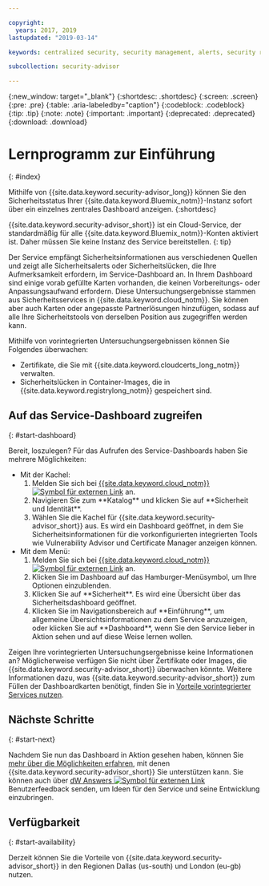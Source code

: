 ```yaml
---

copyright:
  years: 2017, 2019
lastupdated: "2019-03-14"

keywords: centralized security, security management, alerts, security risk, insights, threat detection

subcollection: security-advisor

---
```


{:new_window: target="_blank"}
{:shortdesc: .shortdesc}
{:screen: .screen}
{:pre: .pre}
{:table: .aria-labeledby="caption"}
{:codeblock: .codeblock}
{:tip: .tip}
{:note: .note}
{:important: .important}
{:deprecated: .deprecated}
{:download: .download}


# Lernprogramm zur Einführung
{: #index}

Mithilfe von {{site.data.keyword.security-advisor_long}} können Sie den Sicherheitsstatus Ihrer {{site.data.keyword.Bluemix_notm}}-Instanz sofort über ein einzelnes zentrales Dashboard anzeigen.
{:shortdesc}

{{site.data.keyword.security-advisor_short}} ist ein Cloud-Service, der standardmäßig für alle {{site.data.keyword.Bluemix_notm}}-Konten aktiviert ist. Daher müssen Sie keine Instanz des Service bereitstellen.
{: tip}

Der Service empfängt Sicherheitsinformationen aus verschiedenen Quellen und zeigt alle Sicherheitsalerts oder Sicherheitslücken, die Ihre Aufmerksamkeit erfordern, im Service-Dashboard an. In Ihrem Dashboard sind einige vorab gefüllte Karten vorhanden, die keinen Vorbereitungs- oder Anpassungsaufwand erfordern. Diese Untersuchungsergebnisse stammen aus Sicherheitsservices in {{site.data.keyword.cloud_notm}}. Sie können aber auch Karten oder angepasste Partnerlösungen hinzufügen, sodass auf alle Ihre Sicherheitstools von derselben Position aus zugegriffen werden kann.

Mithilfe von vorintegrierten Untersuchungsergebnissen können Sie Folgendes überwachen:

- Zertifikate, die Sie mit {{site.data.keyword.cloudcerts_long_notm}} verwalten.
- Sicherheitslücken in Container-Images, die in {{site.data.keyword.registrylong_notm}} gespeichert sind.



## Auf das Service-Dashboard zugreifen
{: #start-dashboard}

Bereit, loszulegen? Für das Aufrufen des Service-Dashboards haben Sie mehrere Möglichkeiten:

<ul>
  <li>Mit der Kachel:
    <ol>
      <li>Melden Sie sich bei <a href="https://cloud.ibm.com" target="_blank">{{site.data.keyword.cloud_notm}}<img src="../../icons/launch-glyph.svg" alt="Symbol für externen Link"></a> an.</li>
      <li>Navigieren Sie zum **Katalog** und klicken Sie auf **Sicherheit und Identität**.</li>
      <li>Wählen Sie die Kachel für {{site.data.keyword.security-advisor_short}} aus. Es wird ein Dashboard geöffnet, in dem Sie Sicherheitsinformationen für die vorkonfigurierten integrierten Tools wie Vulnerability Advisor und Certificate Manager anzeigen können.</li>
    </ol>
  </li>
  <li>Mit dem Menü:
    <ol>
      <li>Melden Sie sich bei <a href="https://cloud.ibm.com" target="_blank">{{site.data.keyword.cloud_notm}}<img src="../../icons/launch-glyph.svg" alt="Symbol für externen Link"></a> an.</li>
      <li>Klicken Sie im Dashboard auf das Hamburger-Menüsymbol, um Ihre Optionen einzublenden.</li>
      <li>Klicken Sie auf **Sicherheit**. Es wird eine Übersicht über das Sicherheitsdashboard geöffnet.</li>
      <li>Klicken Sie im Navigationsbereich auf **Einführung**, um allgemeine Übersichtsinformationen zu dem Service anzuzeigen, oder klicken Sie auf **Dashboard**, wenn Sie den Service lieber in Aktion sehen und auf diese Weise lernen wollen.</li>
    </ol>
  </li>
</ul>

Zeigen Ihre vorintegrierten Untersuchungsergebnisse keine Informationen an? Möglicherweise verfügen Sie nicht über Zertifikate oder Images, die {{site.data.keyword.security-advisor_short}} überwachen könnte. Weitere Informationen dazu, was {{site.data.keyword.security-advisor_short}} zum Füllen der Dashboardkarten benötigt, finden Sie in [Vorteile vorintegrierter Services nutzen](/docs/services/security-advisor?topic=security-advisor-setup-services).


## Nächste Schritte
{: #start-next}

Nachdem Sie nun das Dashboard in Aktion gesehen haben, können Sie [mehr über die Möglichkeiten erfahren](/docs/services/security-advisor?topic=security-advisor-about), mit denen {{site.data.keyword.security-advisor_short}} Sie unterstützen kann. Sie können auch über <a href="https://developer.ibm.com/" target="_blank">dW Answers <img src="../../icons/launch-glyph.svg" alt="Symbol für externen Link"></a> Benutzerfeedback senden, um Ideen für den Service und seine Entwicklung einzubringen.


## Verfügbarkeit
{: #start-availability}

Derzeit können Sie die Vorteile von {{site.data.keyword.security-advisor_short}} in den Regionen Dallas (us-south) und London (eu-gb) nutzen.
